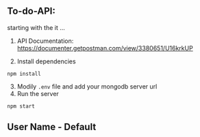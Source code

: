 ##  To-do-API:

starting with the it ...

1.  API Documentation:
https://documenter.getpostman.com/view/3380651/U16krkUP

2. Install dependencies
```
npm install
```
3. Modily `.env` file and add your mongodb server url
4. Run the server
```
npm start
```

## User Name - Default


